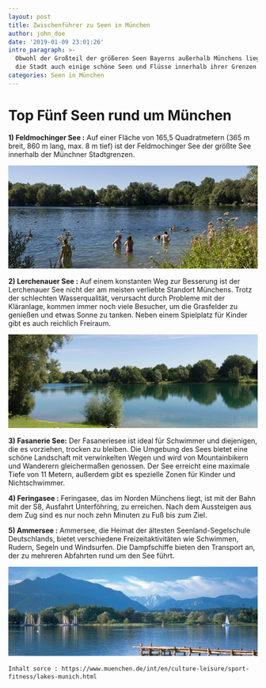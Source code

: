 ```yaml
---
layout: post
title: Zwischenführer zu Seen in München
author: john_doe
date: '2019-01-09 23:01:26'
intro_paragraph: >-
  Obwohl der Großteil der größeren Seen Bayerns außerhalb Münchens liegt, hat
  die Stadt auch einige schöne Seen und Flüsse innerhalb ihrer Grenzen.
categories: Seen in München
---
```

# Top Fünf Seen rund um München

**1) Feldmochinger See :**  Auf einer Fläche von 165,5 Quadratmetern (365 m breit, 860 m lang, max. 8 m tief) ist der Feldmochinger See der größte See innerhalb der Münchner Stadtgrenzen.

![Feldmochinger See](/assets/img/uploads/feldmochinger-see.png)

**2) Lerchenauer See :** Auf einem konstanten Weg zur Besserung ist der Lerchenauer See nicht der am meisten verliebte Standort Münchens. Trotz der schlechten Wasserqualität, verursacht durch Probleme mit der Kläranlage, kommen immer noch viele Besucher, um die Grasfelder zu genießen und etwas Sonne zu tanken. Neben einem Spielplatz für Kinder gibt es auch reichlich Freiraum.

![Lerchenauer See](/assets/img/uploads/lerchenauer_see.jpg)

**3) Fasanerie See:** Der Fasaneriesee ist ideal für Schwimmer und diejenigen, die es vorziehen, trocken zu bleiben. Die Umgebung des Sees bietet eine schöne Landschaft mit verwinkelten Wegen und wird von Mountainbikern und Wanderern gleichermaßen genossen. Der See erreicht eine maximale Tiefe von 11 Metern, außerdem gibt es spezielle Zonen für Kinder und Nichtschwimmer.

**4) Feringasee :** Feringasee, das im Norden Münchens liegt, ist mit der Bahn mit der S8, Ausfahrt Unterföhring, zu erreichen. Nach dem Aussteigen aus dem Zug sind es nur noch zehn Minuten zu Fuß bis zum Ziel.

**5) Ammersee :** Ammersee, die Heimat der ältesten Seenland-Segelschule Deutschlands, bietet verschiedene Freizeitaktivitäten wie Schwimmen, Rudern, Segeln und Windsurfen. Die Dampfschiffe bieten den Transport an, der zu mehreren Abfahrten rund um den See führt. 

![Ammersee](/assets/img/uploads/ammersee-see.jpg)

```
Inhalt sorce : https://www.muenchen.de/int/en/culture-leisure/sport-fitness/lakes-munich.html
```
